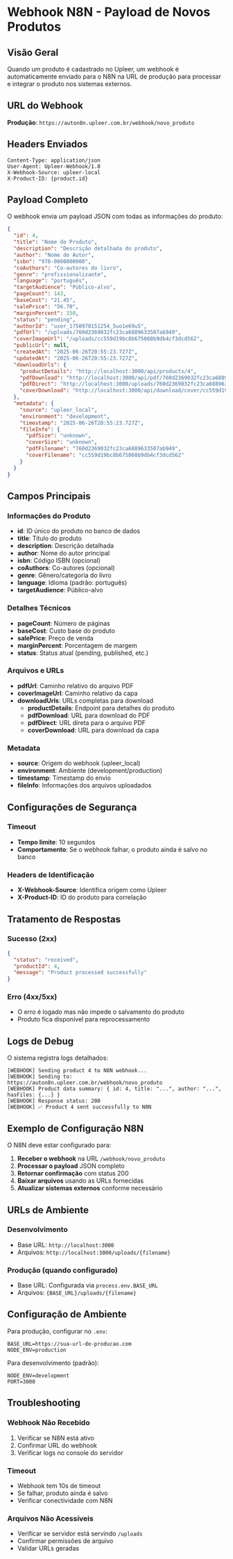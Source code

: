 # Webhook N8N - Payload de Novos Produtos

## Visão Geral

Quando um produto é cadastrado no Upleer, um webhook é automaticamente enviado para o N8N na URL de produção para processar e integrar o produto nos sistemas externos.

## URL do Webhook

**Produção**: `https://auton8n.upleer.com.br/webhook/novo_produto`

## Headers Enviados

```http
Content-Type: application/json
User-Agent: Upleer-Webhook/1.0
X-Webhook-Source: upleer-local
X-Product-ID: {product.id}
```

## Payload Completo

O webhook envia um payload JSON com todas as informações do produto:

```json
{
  "id": 4,
  "title": "Nome do Produto",
  "description": "Descrição detalhada do produto",
  "author": "Nome do Autor",
  "isbn": "978-0000000000",
  "coAuthors": "Co-autores do livro",
  "genre": "profissionalizante",
  "language": "português",
  "targetAudience": "Público-alvo",
  "pageCount": 143,
  "baseCost": "21.45",
  "salePrice": "56.70",
  "marginPercent": 150,
  "status": "pending",
  "authorId": "user_1750970151254_5uo1e69u5",
  "pdfUrl": "/uploads/760d2369032fc23ca6889633507ab949",
  "coverImageUrl": "/uploads/cc559d19bc8b675060b9db4cf3dcd562",
  "publicUrl": null,
  "createdAt": "2025-06-26T20:55:23.727Z",
  "updatedAt": "2025-06-26T20:55:23.727Z",
  "downloadUrls": {
    "productDetails": "http://localhost:3000/api/products/4",
    "pdfDownload": "http://localhost:3000/api/pdf/760d2369032fc23ca6889633507ab949",
    "pdfDirect": "http://localhost:3000/uploads/760d2369032fc23ca6889633507ab949",
    "coverDownload": "http://localhost:3000/api/download/cover/cc559d19bc8b675060b9db4cf3dcd562"
  },
  "metadata": {
    "source": "upleer_local",
    "environment": "development",
    "timestamp": "2025-06-26T20:55:23.727Z",
    "fileInfo": {
      "pdfSize": "unknown",
      "coverSize": "unknown",
      "pdfFilename": "760d2369032fc23ca6889633507ab949",
      "coverFilename": "cc559d19bc8b675060b9db4cf3dcd562"
    }
  }
}
```

## Campos Principais

### Informações do Produto
- **id**: ID único do produto no banco de dados
- **title**: Título do produto
- **description**: Descrição detalhada
- **author**: Nome do autor principal
- **isbn**: Código ISBN (opcional)
- **coAuthors**: Co-autores (opcional)
- **genre**: Gênero/categoria do livro
- **language**: Idioma (padrão: português)
- **targetAudience**: Público-alvo

### Detalhes Técnicos
- **pageCount**: Número de páginas
- **baseCost**: Custo base do produto
- **salePrice**: Preço de venda
- **marginPercent**: Porcentagem de margem
- **status**: Status atual (pending, published, etc.)

### Arquivos e URLs
- **pdfUrl**: Caminho relativo do arquivo PDF
- **coverImageUrl**: Caminho relativo da capa
- **downloadUrls**: URLs completas para download
  - **productDetails**: Endpoint para detalhes do produto
  - **pdfDownload**: URL para download do PDF
  - **pdfDirect**: URL direta para o arquivo PDF
  - **coverDownload**: URL para download da capa

### Metadata
- **source**: Origem do webhook (upleer_local)
- **environment**: Ambiente (development/production)
- **timestamp**: Timestamp do envio
- **fileInfo**: Informações dos arquivos uploadados

## Configurações de Segurança

### Timeout
- **Tempo limite**: 10 segundos
- **Comportamento**: Se o webhook falhar, o produto ainda é salvo no banco

### Headers de Identificação
- **X-Webhook-Source**: Identifica origem como Upleer
- **X-Product-ID**: ID do produto para correlação

## Tratamento de Respostas

### Sucesso (2xx)
```json
{
  "status": "received",
  "productId": 4,
  "message": "Product processed successfully"
}
```

### Erro (4xx/5xx)
- O erro é logado mas não impede o salvamento do produto
- Produto fica disponível para reprocessamento

## Logs de Debug

O sistema registra logs detalhados:

```
[WEBHOOK] Sending product 4 to N8N webhook...
[WEBHOOK] Sending to: https://auton8n.upleer.com.br/webhook/novo_produto
[WEBHOOK] Product data summary: { id: 4, title: "...", author: "...", hasFiles: {...} }
[WEBHOOK] Response status: 200
[WEBHOOK] ✅ Product 4 sent successfully to N8N
```

## Exemplo de Configuração N8N

O N8N deve estar configurado para:

1. **Receber o webhook** na URL `/webhook/novo_produto`
2. **Processar o payload** JSON completo
3. **Retornar confirmação** com status 200
4. **Baixar arquivos** usando as URLs fornecidas
5. **Atualizar sistemas externos** conforme necessário

## URLs de Ambiente

### Desenvolvimento
- Base URL: `http://localhost:3000`
- Arquivos: `http://localhost:3000/uploads/{filename}`

### Produção (quando configurado)
- Base URL: Configurada via `process.env.BASE_URL`
- Arquivos: `{BASE_URL}/uploads/{filename}`

## Configuração de Ambiente

Para produção, configurar no `.env`:

```env
BASE_URL=https://sua-url-de-producao.com
NODE_ENV=production
```

Para desenvolvimento (padrão):
```env
NODE_ENV=development
PORT=3000
```

## Troubleshooting

### Webhook Não Recebido
1. Verificar se N8N está ativo
2. Confirmar URL do webhook
3. Verificar logs no console do servidor

### Timeout
- Webhook tem 10s de timeout
- Se falhar, produto ainda é salvo
- Verificar conectividade com N8N

### Arquivos Não Acessíveis
- Verificar se servidor está servindo `/uploads`
- Confirmar permissões de arquivo
- Validar URLs geradas 